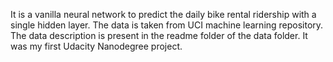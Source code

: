 It is a vanilla neural network to predict the daily bike rental ridership with a single hidden layer. The data is taken from UCI machine learning repository. The data description is present in the readme folder of the data folder. It was my first Udacity Nanodegree project.
